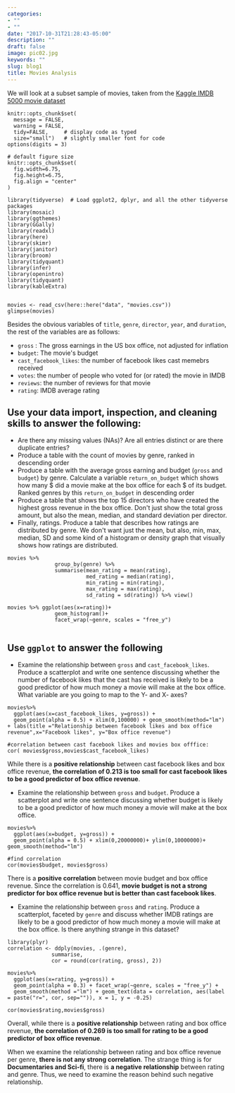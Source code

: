 ```yaml
---
categories:
- ""
- ""
date: "2017-10-31T21:28:43-05:00"
description: ""
draft: false
image: pic02.jpg
keywords: ""
slug: blog1
title: Movies Analysis
---
```

We will look at a subset sample of movies, taken from the [Kaggle IMDB 5000 movie dataset](https://www.kaggle.com/carolzhangdc/imdb-5000-movie-dataset)
```{r, setup, echo=FALSE}
knitr::opts_chunk$set(
  message = FALSE, 
  warning = FALSE, 
  tidy=FALSE,     # display code as typed
  size="small")   # slightly smaller font for code
options(digits = 3)

# default figure size
knitr::opts_chunk$set(
  fig.width=6.75, 
  fig.height=6.75,
  fig.align = "center"
)
```


```{r load-libraries, echo=FALSE}
library(tidyverse)  # Load ggplot2, dplyr, and all the other tidyverse packages
library(mosaic)
library(ggthemes)
library(GGally)
library(readxl)
library(here)
library(skimr)
library(janitor)
library(broom)
library(tidyquant)
library(infer)
library(openintro)
library(tidyquant)
library(kableExtra)
```

  
```{r,load_movies, warning=FALSE, message=FALSE, eval=FALSE}

movies <- read_csv(here::here("data", "movies.csv"))
glimpse(movies)

```

Besides the obvious variables of `title`, `genre`, `director`, `year`, and `duration`, the rest of the variables are as follows:

- `gross` : The gross earnings in the US box office, not adjusted for inflation
- `budget`: The movie's budget 
- `cast_facebook_likes`: the number of facebook likes cast memebrs received
- `votes`: the number of people who voted for (or rated) the movie in IMDB 
- `reviews`: the number of reviews for that movie
- `rating`: IMDB average rating 

## Use your data import, inspection, and cleaning skills to answer the following:

- Are there any missing values (NAs)? Are all entries distinct or are there duplicate entries?
- Produce a table with the count of movies by genre, ranked in descending order
- Produce a table with the average gross earning and budget (`gross` and `budget`) by genre. Calculate a variable `return_on_budget` which shows how many $ did a movie make at the box office for each $ of its budget. Ranked genres by this `return_on_budget` in descending order
- Produce a table that shows the top 15 directors who have created the highest gross revenue in the box office. Don't just show the total gross amount, but also the mean, median, and standard deviation per director.
- Finally, ratings. Produce a table that describes how ratings are distributed by genre. We don't want just the mean, but also, min, max, median, SD and some kind of a histogram or density graph that visually shows how ratings are distributed. 
```{r}
movies %>% 
               group_by(genre) %>% 
               summarise(mean_rating = mean(rating), 
                         med_rating = median(rating), 
                         min_rating = min(rating), 
                         max_rating = max(rating), 
                         sd_rating = sd(rating)) %>% view()

movies %>% ggplot(aes(x=rating))+
               geom_histogram()+
               facet_wrap(~genre, scales = "free_y")


```

## Use `ggplot` to answer the following

  - Examine the relationship between `gross` and `cast_facebook_likes`. Produce a scatterplot and write one sentence discussing whether the number of facebook likes that the cast has received is likely to be a good predictor of how much money a movie will make at the box office. What variable are you going to map to the Y- and X- axes?
  
  
```{r, gross_on_fblikes}
movies%>%
  ggplot(aes(x=cast_facebook_likes, y=gross)) +
  geom_point(alpha = 0.5) + xlim(0,100000) + geom_smooth(method="lm") + labs(title ="Relationship between facebook likes and box office revenue",x="Facebook likes", y="Box office revenue")
  
#correlation between cast facebook likes and movies box offfice:
cor( movies$gross,movies$cast_facebook_likes)

```
While there is a **positive relationship** between cast facebook likes and box office revenue, **the correlation of 0.213 is too small for cast facebook likes to be a good predictor of box office revenue**.

  - Examine the relationship between `gross` and `budget`. Produce a scatterplot and write one sentence discussing whether budget is likely to be a good predictor of how much money a movie will make at the box office.

```{r, gross_on_budget}
movies%>%
  ggplot(aes(x=budget, y=gross)) +
  geom_point(alpha = 0.5) + xlim(0,20000000)+ ylim(0,10000000)+ geom_smooth(method="lm")

#find correlation
cor(movies$budget, movies$gross)

```
There is a **positive correlation** between movie budget and box office revenue. Since the correlation is 0.641, **movie budget is not a strong predictor for box office revenue but is better than cast facebook likes**. 
  
  - Examine the relationship between `gross` and `rating`. Produce a scatterplot, faceted by `genre` and discuss whether IMDB ratings are likely to be a good predictor of how much money a movie will make at the box office. Is there anything strange in this dataset?

```{r, gross_on_rating}
library(plyr)
correlation <- ddply(movies, .(genre), 
              summarise, 
              cor = round(cor(rating, gross), 2))

movies%>%
  ggplot(aes(x=rating, y=gross)) +
  geom_point(alpha = 0.3) + facet_wrap(~genre, scales = "free_y") +
  geom_smooth(method ="lm") + geom_text(data = correlation, aes(label = paste("r=", cor, sep="")), x = 1, y = -0.25)

cor(movies$rating,movies$gross)
```
Overall, while there is a **positive relationship** between rating and box office revenue, **the correlation of 0.269 is too small for rating to be a good predictor of box office revenue**. 

When we examine the relationship between rating and box office revenue per genre, **there is not any strong correlation**. The strange thing is for **Documentaries and Sci-fi**, there is **a negative relationship** between rating and genre. Thus, we need to examine the reason behind such negative relationship.
